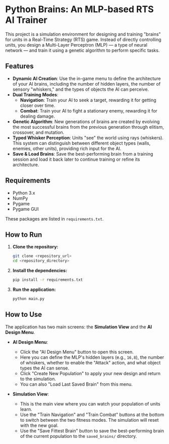 # Python Brains: An MLP-based RTS AI Trainer

This project is a simulation environment for designing and training "brains" for units in a Real-Time Strategy (RTS) game. Instead of directly controlling units, you design a Multi-Layer Perceptron (MLP) — a type of neural network — and train it using a genetic algorithm to perform specific tasks.

## Features

-   **Dynamic AI Creation**: Use the in-game menu to define the architecture of your AI brains, including the number of hidden layers, the number of sensory "whiskers," and the types of objects the AI can perceive.
-   **Dual Training Modes**:
    -   **Navigation**: Train your AI to seek a target, rewarding it for getting closer over time.
    -   **Combat**: Train your AI to fight a stationary enemy, rewarding it for dealing damage.
-   **Genetic Algorithm**: New generations of brains are created by evolving the most successful brains from the previous generation through elitism, crossover, and mutation.
-   **Typed Whisker Perception**: Units "see" the world using rays (whiskers). This system can distinguish between different object types (walls, enemies, other units), providing rich input for the AI.
-   **Save & Load Brains**: Save the best-performing brain from a training session and load it back later to continue training or refine its architecture.

## Requirements

-   Python 3.x
-   NumPy
-   Pygame
-   Pygame GUI

These packages are listed in `requirements.txt`.

## How to Run

1.  **Clone the repository:**
    ```bash
    git clone <repository_url>
    cd <repository_directory>
    ```

2.  **Install the dependencies:**
    ```bash
    pip install -r requirements.txt
    ```

3.  **Run the application:**
    ```bash
    python main.py
    ```

## How to Use

The application has two main screens: the **Simulation View** and the **AI Design Menu**.

-   **AI Design Menu**:
    -   Click the "AI Design Menu" button to open this screen.
    -   Here you can define the MLP's hidden layers (e.g., `16,8`), the number of whiskers, whether to enable the "Attack" action, and what object types the AI can sense.
    -   Click "Create New Population" to apply your new design and return to the simulation.
    -   You can also "Load Last Saved Brain" from this menu.

-   **Simulation View**:
    -   This is the main view where you can watch your population of units learn.
    -   Use the "Train Navigation" and "Train Combat" buttons at the bottom to switch between the two fitness modes. The simulation will reset with the new goal.
    -   Use the "Save Fittest Brain" button to save the best-performing brain of the current population to the `saved_brains/` directory.
